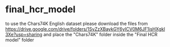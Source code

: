 # final_hcr_model

to use the Chars74K English dataset please download the files 
  from https://drive.google.com/drive/folders/1SyZzXBaykGY6yICV0M6JF1isHXgkl3Xe?usp=sharing
  and place the "Chars74K" folder inside the "Final HCR model" folder

